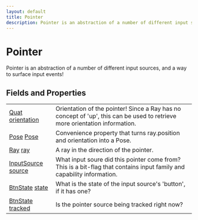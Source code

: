 ```yaml
---
layout: default
title: Pointer
description: Pointer is an abstraction of a number of different input sources, and a way to surface input events!
---
```

# Pointer

Pointer is an abstraction of a number of different input
sources, and a way to surface input events!


## Fields and Properties

|  |  |
|--|--|
|[Quat]({{site.url}}/Pages/Reference/Quat.html) [orientation]({{site.url}}/Pages/Reference/Pointer/orientation.html)|Orientation of the pointer! Since a Ray has no concept of 'up', this can be used to retrieve more orientation information.|
|[Pose]({{site.url}}/Pages/Reference/Pose.html) [Pose]({{site.url}}/Pages/Reference/Pointer/Pose.html)|Convenience property that turns ray.position and orientation into a Pose.|
|[Ray]({{site.url}}/Pages/Reference/Ray.html) [ray]({{site.url}}/Pages/Reference/Pointer/ray.html)|A ray in the direction of the pointer.|
|[InputSource]({{site.url}}/Pages/Reference/InputSource.html) [source]({{site.url}}/Pages/Reference/Pointer/source.html)|What input soure did this pointer come from? This is a bit-flag that contains input family and capability information.|
|[BtnState]({{site.url}}/Pages/Reference/BtnState.html) [state]({{site.url}}/Pages/Reference/Pointer/state.html)|What is the state of the input source's 'button', if it has one?|
|[BtnState]({{site.url}}/Pages/Reference/BtnState.html) [tracked]({{site.url}}/Pages/Reference/Pointer/tracked.html)|Is the pointer source being tracked right now?|



